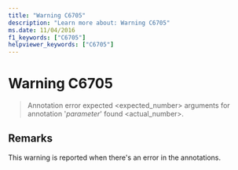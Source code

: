 ```yaml
---
title: "Warning C6705"
description: "Learn more about: Warning C6705"
ms.date: 11/04/2016
f1_keywords: ["C6705"]
helpviewer_keywords: ["C6705"]
---
```

# Warning C6705

> Annotation error expected <expected_number> arguments for annotation '*parameter*' found <actual_number>.

## Remarks

This warning is reported when there's an error in the annotations.
